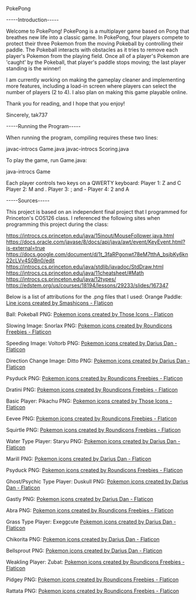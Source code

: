 PokePong

-----Introduction-----

Welcome to PokePong! PokePong is a multiplayer game based on Pong that breathes new life into a 
classic game. In PokePong, four players compete to protect their three Pokemon from the moving 
Pokeball by controlling their paddle. The Pokeball interacts with obstacles as it tries to remove each 
player's Pokemon from the playing field. Once all of a player's Pokemon are 'caught' by the Pokeball, 
that player's paddle stops moving; the last player standing is the winner!

I am currently working on making the gameplay cleaner and implementing more features, including a 
load-in screen where players can select the number of players (2 to 4). I also plan on making this game 
playable online.

Thank you for reading, and I hope that you enjoy!

Sincerely,
tak737


-----Running the Program-----

When running the program, compiling requires these two lines:

javac-introcs Game.java
javac-introcs Scoring.java

To play the game, run Game.java:

java-introcs Game

Each player controls two keys on a QWERTY keyboard:
Player 1:  Z and C
Player 2:  M and .
Player 3:  ; and -
Player 4:  2 and A


-----Sources-----

This project is based on an independent final project that I programmed for Princeton's COS126 class. I 
referenced the following sites when programming this project during the class:

https://introcs.cs.princeton.edu/java/15inout/MouseFollower.java.html
https://docs.oracle.com/javase/8/docs/api/java/awt/event/KeyEvent.html?is-external=true
https://docs.google.com/document/d/1t_3faRPgonwt78eM7tthA_bsjbKy6kn22cLVv4S0Bn0/edit
https://introcs.cs.princeton.edu/java/stdlib/javadoc/StdDraw.html
https://introcs.cs.princeton.edu/java/11cheatsheet/#Math
https://introcs.cs.princeton.edu/java/12types/
https://edstem.org/us/courses/18194/lessons/29233/slides/167347

Below is a list of attributions for the .png files that I used:
Orange Paddle: <a href="https://www.flaticon.com/free-icons/line" title="line
icons">Line icons created by Smashicons - Flaticon</a>

Ball:
Pokeball PNG: <a href="https://www.flaticon.com/free-icons/pokemon" title="pokemon
icons">Pokemon icons created by Those Icons - Flaticon</a>

Slowing Image:
Snorlax PNG: <a href="https://www.flaticon.com/free-icons/pokemon" title="pokemon
icons">Pokemon icons created by Roundicons Freebies - Flaticon</a>

Speeding Image:
Voltorb PNG: <a href="https://www.flaticon.com/free-icons/pokemon" title="pokemon
icons">Pokemon icons created by Darius Dan - Flaticon</a>

Direction Change Image:
Ditto PNG: <a href="https://www.flaticon.com/free-icons/pokemon" title="pokemon
icons">Pokemon icons created by Darius Dan - Flaticon</a>

Psyduck PNG: <a href="https://www.flaticon.com/free-icons/pokemon" title="pokemon
icons">Pokemon icons created by Roundicons Freebies - Flaticon</a>

Dratini PNG: <a href="https://www.flaticon.com/free-icons/pokemon" title="pokemon
icons">Pokemon icons created by Roundicons Freebies - Flaticon</a>

Basic Player:
Pikachu PNG: <a href="https://www.flaticon.com/free-icons/pokemon" title="pokemon
icons">Pokemon icons created by Those Icons - Flaticon</a>

Eevee PNG: <a href="https://www.flaticon.com/free-icons/pokemon" title="pokemon
icons">Pokemon icons created by Roundicons Freebies - Flaticon</a>

Squirtle PNG: <a href="https://www.flaticon.com/free-icons/pokemon" title="pokemon
icons">Pokemon icons created by Roundicons Freebies - Flaticon</a>

Water Type Player:
Staryu PNG: <a href="https://www.flaticon.com/free-icons/pokemon" title="pokemon
icons">Pokemon icons created by Darius Dan - Flaticon</a>

Marill PNG: <a href="https://www.flaticon.com/free-icons/pokemon" title="pokemon
icons">Pokemon icons created by Darius Dan - Flaticon</a>

Psyduck PNG: <a href="https://www.flaticon.com/free-icons/pokemon" title="pokemon
icons">Pokemon icons created by Roundicons Freebies - Flaticon</a>

Ghost/Psychic Type Player:
Duskull PNG: <a href="https://www.flaticon.com/free-icons/pokemon" title="pokemon
icons">Pokemon icons created by Darius Dan - Flaticon</a>

Gastly PNG: <a href="https://www.flaticon.com/free-icons/pokemon" title="pokemon
icons">Pokemon icons created by Darius Dan - Flaticon</a>

Abra PNG: <a href="https://www.flaticon.com/free-icons/pokemon" title="pokemon
icons">Pokemon icons created by Roundicons Freebies - Flaticon</a>

Grass Type Player:
Exeggcute <a href="https://www.flaticon.com/free-icons/pokemon" title="pokemon
icons">Pokemon icons created by Darius Dan - Flaticon</a>

Chikorita PNG: <a href="https://www.flaticon.com/free-icons/pokemon" title="pokemon
icons">Pokemon icons created by Darius Dan - Flaticon</a>

Bellsprout PNG: <a href="https://www.flaticon.com/free-icons/pokemon" title="pokemon
icons">Pokemon icons created by Darius Dan - Flaticon</a>

Weakling Player:
Zubat: <a href="https://www.flaticon.com/free-icons/pokemon" title="pokemon
icons">Pokemon icons created by Roundicons Freebies - Flaticon</a>

Pidgey PNG: <a href="https://www.flaticon.com/free-icons/pokemon" title="pokemon
icons">Pokemon icons created by Roundicons Freebies - Flaticon</a>

Rattata PNG: <a href="https://www.flaticon.com/free-icons/pokemon" title="pokemon
icons">Pokemon icons created by Roundicons Freebies - Flaticon</a>

